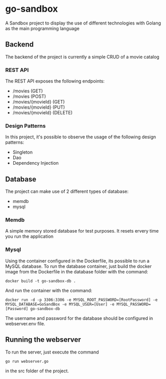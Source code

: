 # go-sandbox
A Sandbox project to display the use of different technologies with Golang as the main programming language

## Backend
The backend of the project is currently a simple CRUD of a movie catalog

### REST API
The REST API exposes the following endpoints:

* /movies (GET)
* /movies (POST)
* /movies/{movieId} (GET)
* /movies/{movieId} (PUT)
* /movies/{movieId} (DELETE)

### Design Patterns
In this project, it's possible to observe the usage of the following design patterns:

* Singleton
* Dao
* Dependency Injection

## Database

The project can make use of 2 different types of database:

* memdb
* mysql

### Memdb
A simple memory stored database for test purposes. It resets ervery time you run the application

### Mysql
Using the container configured in the Dockerfile, its possible to run a MySQL database.
To run the database container, just build the docker image from the Dockerfile in the database folder with the command:

```
docker build -t go-sandbox-db .
```

And run the container with the command:

```
docker run -d -p 3306:3306 -e MYSQL_ROOT_PASSWORD=[RootPassword] -e MYSQL_DATABASE=GoSandBox -e MYSQL_USER=[User] -e MYSQL_PASSWORD=[Password] go-sandbox-db
```
The username and password for the database should be configured in webserver.env file.

## Running the webserver
To run the server, just execute the command

```
go run webserver.go
```

in the src folder of the project.